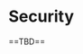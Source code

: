 [title]: # (Security)
[tags]: # (Distributed Engine Security)
[priority]: # (30)

# Security

==TBD==
